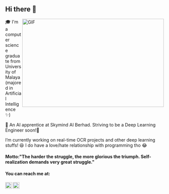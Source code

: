 ## Hi there 👋

<!--
**khairinahusny/khairinahusny** is a ✨ _special_ ✨ repository because its `README.md` (this file) appears on your GitHub profile.-->

<img align="right" alt="GIF" src="https://miro.medium.com/max/1600/0*K2WLMTExLyida7OR.gif" raw="true" width="450" height="280" />

:mortar_board: I'm a computer science graduate from University of Malaya (majored in Artificial Intelligence :sparkles:) 

:seedling: An AI apprentice at Skymind AI Berhad. Striving to be a Deep Learning Engineer soon!:muscle:

I’m currently working on real-time OCR projects and other deep learning stuffs! :satisfied: 
I do have a love/hate relationship with programming tho :joy:

<h4>Motto:"The harder the struggle, the more glorious the triumph. Self-realization demands very great struggle."</h4>

#### You can reach me at: 
<a href="https://www.linkedin.com/in/khairinahusny/" rel="nofllow">
  <img align="left" alt="Khairina Husny LinkedIn" width="21px" src="https://camo.githubusercontent.com/c8a9c5b414cd812ad6a97a46c29af67239ddaeae08c41724ff7d945fb4c047e5/68747470733a2f2f6564656e742e6769746875622e696f2f537570657254696e7949636f6e732f696d616765732f7376672f6c696e6b6564696e2e737667" style="max-width:100%;"> 
  </a>
<a href="https://www.kaggle.com/khairinahusny" rel="nofllow">
  <img align="left" alt="Khairina Husny Kaggle" width="21px" src="https://camo.githubusercontent.com/96313f84e4c257e753560f701e77c29697410d36bbd327294980f90451fcb1bc/68747470733a2f2f6564656e742e6769746875622e696f2f537570657254696e7949636f6e732f696d616765732f7376672f6b6167676c652e737667" style="max-width:100%;"> 
  </a>
  

